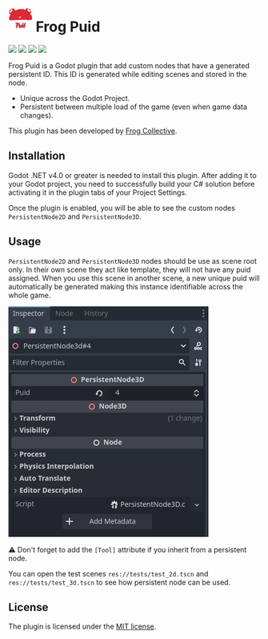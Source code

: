 # <img src="icon.png" width="48"> Frog Puid

![](https://img.shields.io/static/v1?label=Godot&message=4.0&color=blue&logo=godotengine)
![](https://img.shields.io/static/v1?label=Godot&message=4.1&color=blue&logo=godotengine)
![](https://img.shields.io/static/v1?label=Godot&message=4.2&color=blue&logo=godotengine)
![](https://img.shields.io/static/v1?label=Godot&message=4.3&color=blue&logo=godotengine)

Frog Puid is a Godot plugin that add custom nodes that have a generated persistent ID. This ID is generated while editing scenes and stored in the node.

- Unique across the Godot Project.
- Persistent between multiple load of the game (even when game data changes).

This plugin has been developed by [Frog Collective](http://frog-collective.com).

## Installation

Godot .NET v4.0 or greater is needed to install this plugin. After adding it to your Godot project, you need to successfully build your C# solution before activating it in the plugin tabs of your Project Settings.

Once the plugin is enabled, you will be able to see the custom nodes `PersistentNode2D` and `PersistentNode3D`.

## Usage

 `PersistentNode2D` and `PersistentNode3D` nodes should be use as scene root only. In their own scene they act like template, they will not have any puid assigned. When you use this scene in another scene, a new unique puid will automatically be generated making this instance identifiable across the whole game.

![screenshot](docs/inspector.png)

⚠️ Don't forget to add the `[Tool]` attribute if you inherit from a persistent node.

You can open the test scenes `res://tests/test_2d.tscn` and `res://tests/test_3d.tscn` to see how persistent node can be used.

## License

The plugin is licensed under the [MIT license](LICENSE).
